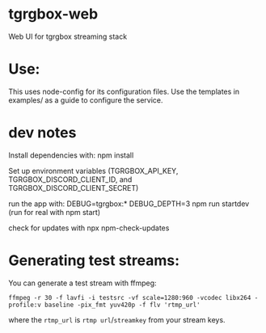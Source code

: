 # tgrgbox-web
Web UI for tgrgbox streaming stack

# Use:
This uses node-config for its configuration files.  Use the templates in examples/ as a guide to configure the service.

# dev notes
Install dependencies with:
npm install

Set up environment variables (TGRGBOX_API_KEY, TGRGBOX_DISCORD_CLIENT_ID, and TGRGBOX_DISCORD_CLIENT_SECRET)

run the app with:
DEBUG=tgrgbox:* DEBUG_DEPTH=3 npm run startdev
(run for real with npm start)

check for updates with
npx npm-check-updates

# Generating test streams:
You can generate a test stream with ffmpeg:
```
ffmpeg -r 30 -f lavfi -i testsrc -vf scale=1280:960 -vcodec libx264 -profile:v baseline -pix_fmt yuv420p -f flv 'rtmp_url'
```
where the `rtmp_url` is `rtmp url`/`streamkey` from your stream keys.
